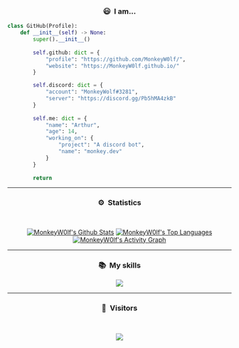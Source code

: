 ### <p align="center">😃 &nbsp;I am...</p>

```py
class GitHub(Profile):
    def __init__(self) -> None:
        super().__init__()
        
        self.github: dict = {
            "profile": "https://github.com/MonkeyW0lf/",
            "website": "https://MonkeyW0lf.github.io/"
        }

        self.discord: dict = {
            "account": "MonkeyWolf#3281",
            "server": "https://discord.gg/Pb5hMA4zkB"
        }
        
        self.me: dict = {
            "name": "Arthur",
            "age": 14,
            "working_on": {
                "project": "A discord bot",
                "name": "monkey.dev"
            }
        }
        
        return
```

---

### <p align="center">⚙️ &nbsp;Statistics</p>
<br>
<p align="center">
<a href="https://github.com/MonkeyW0lf"><img alt="MonkeyW0lf's Github Stats" src="https://github-readme-stats.vercel.app/api?username=MonkeyW0lf&show_icons=true&count_private=true&theme=react&hide_border=true&bg_color=0D1117" /></a>
  <a href="https://github.com/MonkeyW0lf"><img alt="MonkeyW0lf's Top Languages" src="https://github-readme-stats.vercel.app/api/top-langs/?username=MonkeyW0lf&langs_count=8&count_private=true&layout=compact&theme=react&hide_border=true&bg_color=0D1117" /></a>
<a href="https://github.com/MonkeyW0lf"><img alt="MonkeyW0lf's Activity Graph" src="https://activity-graph.herokuapp.com/graph?username=ArticOff&bg_color=0D1117&color=5BCDEC&line=5BCDEC&point=FFFFFF&hide_border=true" /></a>
  
</p>

---

### <p align="center">📚 &nbsp;My skills</p>

<p align="center">
    <a href="https://skillicons.dev">
        <img src="https://skillicons.dev/icons?i=ts,js,html,css,express,py,github,git,c,cs,cpp,vscode,nodejs,blender,discord,bots,dotnet,lua,md,netlify,regex,stackoverflow,twitter,visualstudio,workers,powershell,bash,heroku,linux,instagram,replit,tailwind,figma,cloudflare,&perline=12" />
    </a>
</p>

---

### <p align="center">👀 &nbsp;Visitors</p>
<br>
<p align="center">
  <img src="https://profile-counter.glitch.me/MonkeyW0lf/count.svg" />
</p>
